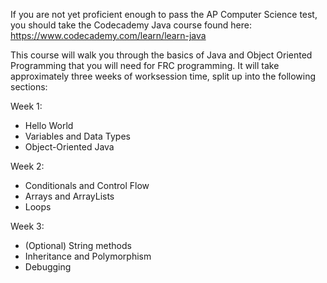 If you are not yet proficient enough to pass the AP Computer Science test, you should take the Codecademy Java course found here: <https://www.codecademy.com/learn/learn-java>

This course will walk you through the basics of Java and Object Oriented Programming that you will need for FRC programming. It will take approximately three weeks of worksession time, split up into the following sections:

Week 1:

- Hello World
- Variables and Data Types
- Object-Oriented Java

Week 2:

- Conditionals and Control Flow
- Arrays and ArrayLists
- Loops

Week 3:

- (Optional) String methods
- Inheritance and Polymorphism
- Debugging